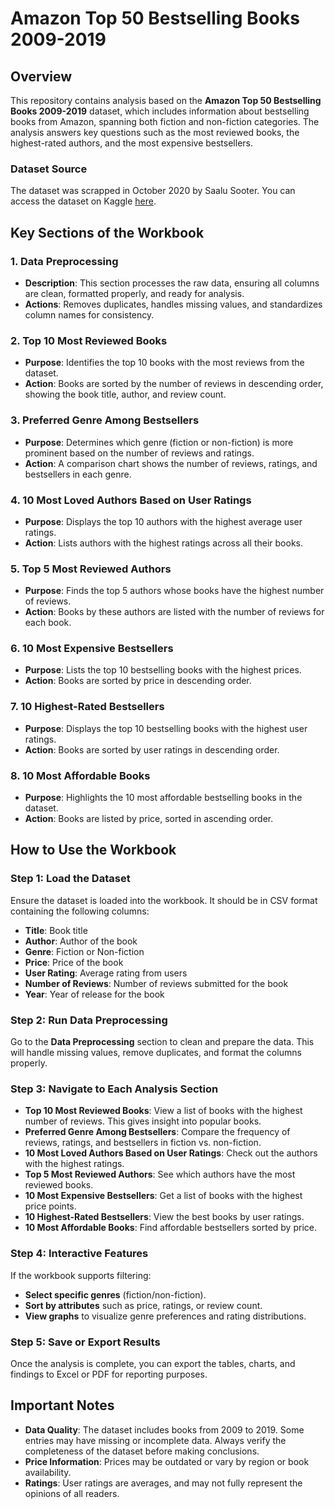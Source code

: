 # Amazon Top 50 Bestselling Books 2009-2019

## Overview
This repository contains analysis based on the **Amazon Top 50 Bestselling Books 2009-2019** dataset, which includes information about bestselling books from Amazon, spanning both fiction and non-fiction categories. The analysis answers key questions such as the most reviewed books, the highest-rated authors, and the most expensive bestsellers.

### Dataset Source
The dataset was scrapped in October 2020 by Saalu Sooter. You can access the dataset on Kaggle [here](https://www.kaggle.com/sootersaalu/amazon-top-50-bestselling-books-2009-2019).

## Key Sections of the Workbook

### 1. **Data Preprocessing**
   - **Description**: This section processes the raw data, ensuring all columns are clean, formatted properly, and ready for analysis.
   - **Actions**: Removes duplicates, handles missing values, and standardizes column names for consistency.

### 2. **Top 10 Most Reviewed Books**
   - **Purpose**: Identifies the top 10 books with the most reviews from the dataset.
   - **Action**: Books are sorted by the number of reviews in descending order, showing the book title, author, and review count.

### 3. **Preferred Genre Among Bestsellers**
   - **Purpose**: Determines which genre (fiction or non-fiction) is more prominent based on the number of reviews and ratings.
   - **Action**: A comparison chart shows the number of reviews, ratings, and bestsellers in each genre.

### 4. **10 Most Loved Authors Based on User Ratings**
   - **Purpose**: Displays the top 10 authors with the highest average user ratings.
   - **Action**: Lists authors with the highest ratings across all their books.

### 5. **Top 5 Most Reviewed Authors**
   - **Purpose**: Finds the top 5 authors whose books have the highest number of reviews.
   - **Action**: Books by these authors are listed with the number of reviews for each book.

### 6. **10 Most Expensive Bestsellers**
   - **Purpose**: Lists the top 10 bestselling books with the highest prices.
   - **Action**: Books are sorted by price in descending order.

### 7. **10 Highest-Rated Bestsellers**
   - **Purpose**: Displays the top 10 bestselling books with the highest user ratings.
   - **Action**: Books are sorted by user ratings in descending order.

### 8. **10 Most Affordable Books**
   - **Purpose**: Highlights the 10 most affordable bestselling books in the dataset.
   - **Action**: Books are listed by price, sorted in ascending order.

## How to Use the Workbook

### Step 1: **Load the Dataset**
Ensure the dataset is loaded into the workbook. It should be in CSV format containing the following columns:
   - **Title**: Book title
   - **Author**: Author of the book
   - **Genre**: Fiction or Non-fiction
   - **Price**: Price of the book
   - **User Rating**: Average rating from users
   - **Number of Reviews**: Number of reviews submitted for the book
   - **Year**: Year of release for the book

### Step 2: **Run Data Preprocessing**
Go to the **Data Preprocessing** section to clean and prepare the data. This will handle missing values, remove duplicates, and format the columns properly.

### Step 3: **Navigate to Each Analysis Section**
- **Top 10 Most Reviewed Books**: View a list of books with the highest number of reviews. This gives insight into popular books.
- **Preferred Genre Among Bestsellers**: Compare the frequency of reviews, ratings, and bestsellers in fiction vs. non-fiction.
- **10 Most Loved Authors Based on User Ratings**: Check out the authors with the highest ratings.
- **Top 5 Most Reviewed Authors**: See which authors have the most reviewed books.
- **10 Most Expensive Bestsellers**: Get a list of books with the highest price points.
- **10 Highest-Rated Bestsellers**: View the best books by user ratings.
- **10 Most Affordable Books**: Find affordable bestsellers sorted by price.

### Step 4: **Interactive Features**
If the workbook supports filtering:
- **Select specific genres** (fiction/non-fiction).
- **Sort by attributes** such as price, ratings, or review count.
- **View graphs** to visualize genre preferences and rating distributions.

### Step 5: **Save or Export Results**
Once the analysis is complete, you can export the tables, charts, and findings to Excel or PDF for reporting purposes.

## Important Notes
- **Data Quality**: The dataset includes books from 2009 to 2019. Some entries may have missing or incomplete data. Always verify the completeness of the dataset before making conclusions.
- **Price Information**: Prices may be outdated or vary by region or book availability.
- **Ratings**: User ratings are averages, and may not fully represent the opinions of all readers.


